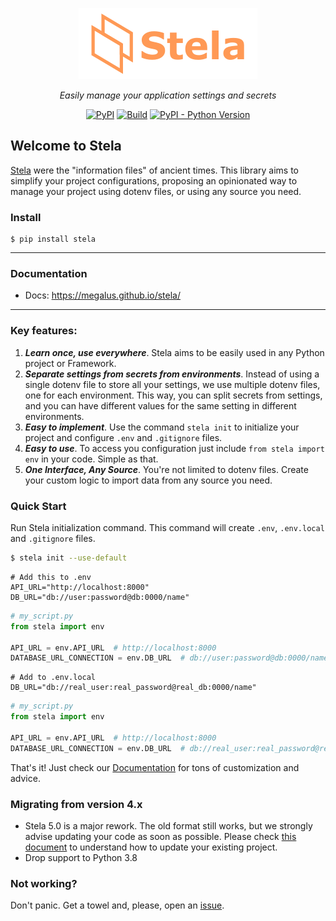 <p align="center">
   <img src="docs/images/stela.png" alt="Stela" />
</p>
<p align="center">
<em>Easily manage your application settings and secrets</em>
</p>
<p align="center">
<a href="https://pypi.org/project/stela/" target="_blank">
<img alt="PyPI" src="https://img.shields.io/pypi/v/stela"/></a>
<a href="https://github.com/megalus/stela/actions" target="_blank">
<img alt="Build" src="https://github.com/megalus/stela/workflows/tests/badge.svg"/></a>
<a href="https://www.python.org" target="_blank">
<img alt="PyPI - Python Version" src="https://img.shields.io/pypi/pyversions/stela"/></a>
</p>

## Welcome to Stela

[Stela](https://en.wikipedia.org/wiki/Stele) were the "information
files" of ancient times. This library aims to simplify your project
configurations, proposing an opinionated way to manage your project
using dotenv files, or using any source you need.

### Install

```shell
$ pip install stela
```

---

### Documentation

* Docs: https://megalus.github.io/stela/

---

### Key features:

1. _**Learn once, use everywhere**_. Stela aims to be easily used in any Python project or Framework.
2. _**Separate settings from secrets from environments**_. Instead of using a single dotenv file to store all your settings,
   we use multiple dotenv files, one for each environment. This way, you can split secrets from settings, and you can
   have different values for the same setting in different environments.
3. _**Easy to implement**_. Use the command `stela init` to initialize your project and configure `.env` and `.gitignore`
   files.
4. _**Easy to use**_. To access you configuration just include `from stela import env` in your code. Simple as that.
5. _**One Interface, Any Source**_. You're not limited to dotenv files. Create your custom logic to import data from any
source you need.


### Quick Start

Run Stela initialization command. This command will create `.env`, `.env.local` and `.gitignore` files.

```bash
$ stela init --use-default
```

```dotenv
# Add this to .env
API_URL="http://localhost:8000"
DB_URL="db://user:password@db:0000/name"
```

```python
# my_script.py
from stela import env

API_URL = env.API_URL  # http://localhost:8000
DATABASE_URL_CONNECTION = env.DB_URL  # db://user:password@db:0000/name
```

```dotenv
# Add to .env.local
DB_URL="db://real_user:real_password@real_db:0000/name"
```

```python
# my_script.py
from stela import env

API_URL = env.API_URL  # http://localhost:8000
DATABASE_URL_CONNECTION = env.DB_URL  # db://real_user:real_password@real_db:0000/name
```

That's it! Just check our [Documentation](https://megalus.github.io/stela/) for tons of customization and advice.

### Migrating from version 4.x
* Stela 5.0 is a major rework. The old format still works, but we strongly advise updating your code as soon as possible.
Please check [this document](https://megalus.github.io/stela/update) to understand how to update your existing project.
* Drop support to Python 3.8

### Not working?

Don't panic. Get a towel and, please, open an
[issue](https://github.com/megalus/stela/issues).
